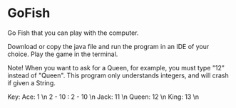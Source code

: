 # GoFish
Go Fish that you can play with the computer.

Download or copy the java file and run the program in an IDE of your choice. Play the game in the terminal.

Note! When you want to ask for a Queen, for example, you must type "12" instead of "Queen". This program only understands integers, and will crash if given a String. 

Key: 
Ace: 1 \n
2 - 10 : 2 - 10 \n
Jack: 11 \n
Queen: 12 \n
King: 13 \n


